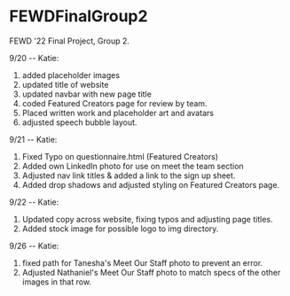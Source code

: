 # FEWDFinalGroup2
FEWD '22 Final Project, Group 2. 

9/20 -- Katie:
1. added placeholder images
2. updated title of website
3. updated navbar with new page title
4. coded Featured Creators page for review by team.
5. Placed written work and placeholder art and avatars
6. adjusted speech bubble layout.

9/21 -- Katie:
1. Fixed Typo on questionnaire.html (Featured Creators)
2. Added own LinkedIn photo for use on meet the team section
3. Adjusted nav link titles & added a link to the sign up sheet.
4. Added drop shadows and adjusted styling on Featured Creators page.

9/22 -- Katie:
1. Updated copy across website, fixing typos and adjusting page titles. 
2. Added stock image for possible logo to img directory.

9/26 -- Katie:
1. fixed path for Tanesha's Meet Our Staff photo to prevent an error. 
2. Adjusted Nathaniel's Meet Our Staff photo to match specs of the other images in that row. 